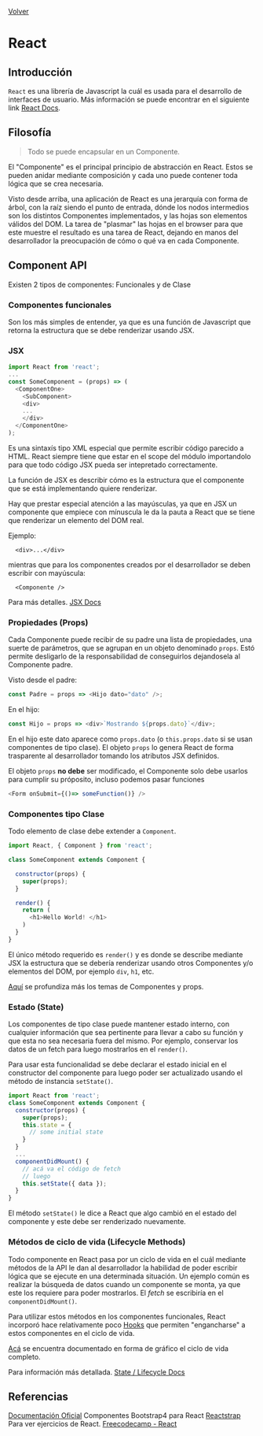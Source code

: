 [Volver](../README.md)

# React

## Introducción

`React` es una librería de Javascript la cuál es usada para el desarrollo de interfaces de usuario.
Más información se puede encontrar en el siguiente link
[React Docs](https://reactjs.org/docs/getting-started.html).

## Filosofía

> Todo se puede encapsular en un Componente.

El "Componente" es el principal principio de abstracción en React. Estos se pueden anidar mediante composición y cada uno puede contener toda lógica que se crea necesaria.

Visto desde arriba, una aplicación de React es una jerarquía con forma de árbol, con la raíz siendo el punto de entrada, dónde los nodos intermedios son los distintos Componentes implementados, y las hojas son elementos válidos del DOM. La tarea de "plasmar" las hojas en el browser para que este muestre el resultado es una tarea de React, dejando en manos del desarrollador la preocupación de cómo o qué va en cada Componente.

## Component API

Existen 2 tipos de componentes: Funcionales y de Clase

### Componentes funcionales

Son los más simples de entender, ya que es una función de Javascript que retorna la estructura que se debe renderizar usando JSX.

### JSX

```javascript
import React from 'react';
...
const SomeComponent = (props) => (
  <ComponentOne>
    <SubComponent>
    <div>
    ...
    </div>
  </ComponentOne>
);
```

Es una sintaxís tipo XML especial que permite escribir código parecido a HTML. React siempre tiene que estar en el scope del módulo importandolo para que todo código JSX pueda ser intepretado correctamente.

La función de JSX es describir cómo es la estructura que el componente que se está implementando quiere renderizar.

Hay que prestar especial atención a las mayúsculas, ya que en JSX un componente que empiece con mínuscula le da la pauta a React que se tiene que renderizar un elemento del DOM real.

Ejemplo:

```
  <div>...</div>
```

mientras que para los componentes creados por el desarrollador se deben escribir con mayúscula:

```
  <Componente />
```

Para más detalles. [JSX Docs](https://reactjs.org/docs/introducing-jsx.html)

### Propiedades (Props)

Cada Componente puede recibir de su padre una lista de propiedades, una suerte de parámetros, que se agrupan en un objeto denominado `props`. Estó permite desligarlo de la responsabilidad de conseguirlos dejandosela al Componente padre.

Visto desde el padre:

```javascript
const Padre = props => <Hijo dato="dato" />;
```

En el hijo:

```javascript
const Hijo = props => <div>`Mostrando ${props.dato}`</div>;
```

En el hijo este dato aparece como `props.dato` (o `this.props.dato` si se usan componentes de tipo clase). El objeto `props` lo genera React de forma trasparente al desarrollador tomando los atributos JSX definidos.

El objeto `props` **no debe** ser modificado, el Componente solo debe usarlos para cumplir su próposito, incluso podemos pasar funciones
```javascript
<Form onSubmit={()=> someFunction()} />
```

### Componentes tipo Clase

Todo elemento de clase debe extender a `Component`.

```javascript
import React, { Component } from 'react';

class SomeComponent extends Component {

  constructor(props) {
    super(props);
  }

  render() {
    return (
      <h1>Hello World! </h1>
    )
  }
}
```

El único método requerido es `render()` y es donde se describe mediante JSX la estructura que se debería renderizar usando otros Componentes y/o elementos del DOM, por ejemplo `div`, `h1`, etc.

[Aquí](https://reactjs.org/docs/components-and-props.html) se profundiza más los temas de Componentes y props.

### Estado (State)

Los componentes de tipo clase puede mantener estado interno, con cualquier información que sea pertinente para llevar a cabo su función y que esta no sea necesaria fuera del mismo. Por ejemplo, conservar los datos de un fetch para luego mostrarlos en el `render()`.

Para usar esta funcionalidad se debe declarar el estado inicial en el constructor del componente para luego poder ser actualizado usando el método de instancia `setState()`.

```javascript
import React from 'react';
class SomeComponent extends Component {
  constructor(props) {
    super(props);
    this.state = {
      // some initial state
    }
  }
  ...
  componentDidMount() {
    // acá va el código de fetch
    // luego
    this.setState({ data });
  }
}
```

El método `setState()` le dice a React que algo cambió en el estado del componente y este debe ser renderizado nuevamente.

### Métodos de ciclo de vida (Lifecycle Methods)

Todo componente en React pasa por un ciclo de vida en el cuál mediante métodos de la API le dan al desarrollador la habilidad de poder escribir lógica que se ejecute en una determinada situación. Un ejemplo común es realizar la búsqueda de datos cuando un componente se monta, ya que este los requiere para poder mostrarlos. El _fetch_ se escribiría en el `componentDidMount()`.

Para utilizar estos métodos en los componentes funcionales, React incorporó hace relativamente poco [Hooks](https://reactjs.org/docs/hooks-intro.html) que permiten "engancharse" a estos componentes en el ciclo de vida.

[Acá](http://projects.wojtekmaj.pl/react-lifecycle-methods-diagram/) se encuentra documentado en forma de gráfico el ciclo de vida completo.

Para información más detallada. [State / Lifecycle Docs](https://reactjs.org/docs/react-component.html)


## Referencias
[Documentación Oficial](https://es.reactjs.org/)
Componentes Bootstrap4 para React [Reactstrap](https://reactstrap.github.io/)
Para ver ejercicios de React. [Freecodecamp - React](https://learn.freecodecamp.org/front-end-libraries/react/)
